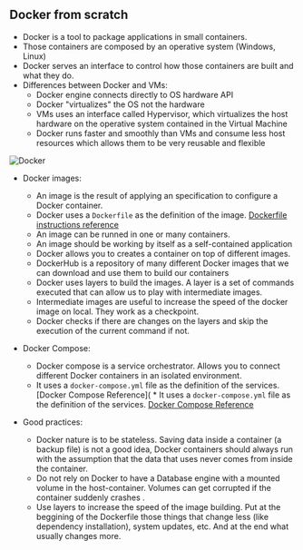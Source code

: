 ## Docker from scratch

* Docker is a tool to package applications in small containers.
* Those containers are composed by an operative system (Windows, Linux)
* Docker serves an interface to control how those containers are built and what they do.
* Differences between Docker and VMs:
    * Docker engine connects directly to OS hardware API
    * Docker "virtualizes" the OS not the hardware
    * VMs uses an interface called Hypervisor, which virtualizes the host hardware on the operative system contained in the Virtual Machine
    * Docker runs faster and smoothly than VMs and consume less host resources which allows them to be very reusable and flexible

![Docker](https://www.itdo.com/blog/content/images/2019/02/comparacion-container-docker_By_0WBFrV.jpg)


* Docker images:
    * An image is the result of applying an specification to configure a Docker container.
    * Docker uses a ``Dockerfile`` as the definition of the image. [Dockerfile instructions reference](https://docs.docker.com/engine/reference/builder/)
    * An image can be runned in one or many containers.
    * An image should be working by itself as a self-contained application
    * Docker allows you to creates a container on top of different images.
    * DockerHub is a repository of many different Docker images that we can download and use them to build our containers 
    * Docker uses layers to build the images. A layer is a set of commands executed that can allow us to play with intermediate images.
    * Intermediate images are useful to increase the speed of the docker image on local. They work as a checkpoint.
    * Docker checks if there are changes on the layers and skip the execution of the current command if not.

* Docker Compose:
    * Docker compose is a service orchestrator. Allows you to connect different Docker containers in an isolated environment.
    * It uses a ``docker-compose.yml`` file as the definition of the services. [Docker Compose Reference](    * It uses a ``docker-compose.yml`` file as the definition of the services. [Docker Compose Reference](https://docs.docker.com/compose/compose-file/)
    
* Good practices:
    * Docker nature is to be stateless. Saving data inside a container (a backup file) is not a good idea, Docker containers should always run with the assumption that the data that uses never comes from inside the container.
    * Do not rely on Docker to have a Database engine with a mounted volume in the host-container. Volumes can get corrupted if the container suddenly crashes .
    * Use layers to increase the speed of the image building. Put at the beggining of the Dockerfile those things that change less (like dependency installation), system updates, etc. And at the end what usually changes more.   